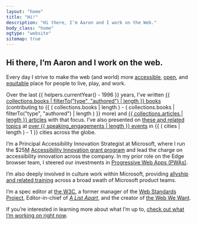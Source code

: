 ```yaml
---
layout: "home"
title: "Hi!"
description: "Hi there, I’m Aaron and I work on the Web."
body_class: "home"
ogtype: "website"
sitemap: true
---
```


## Hi there, I’m Aaron and I work on the web.

Every day I strive to make the web (and world) more [accessible](/tags/accessibility/), [open](/tags/web-standards/),
and [equitable](/tags/inclusive-design/) place for people to live, play, and work.

Over the last {{ helpers.currentYear() - 1996 }} years, I’ve written
<a href="/publications/#books">{{ collections.books | filterTo("type", "authored") | length }} books</a> (contributing to 
{{ ( collections.books | length ) - ( collections.books | filterTo("type", "authored") | length ) }}
more) and <a href="/publications/#articles">{{ collections.articles | length }} articles</a> with that focus. I’ve also presented on [these and related topics](/speaking-engagements/#talks) at
<a href="/speaking-engagements/">over {{ speaking_engagements | length }} events</a> in
{{ ( cities | length ) - 1 }} cities across the globe.

I’m a Principal Accessibility Innovation Strategist at Microsoft, where I run the $25<abbr title="million">M</abbr> [Accessibility Innovation grant program](https://www.microsoft.com/en-us/accessibility/innovation) and lead the charge on accessibility innovation across the company. In my prior role on the Edge browser team, I steered our investments in [Progressive Web Apps (PWAs)](/tags/progressive-web-apps/).

I’m also deeply involved in culture work within Microsoft, providing [allyship and related training](/tags/inclusion/) across a broad swath of Microsoft product teams.

I’m a spec editor at [the <abbr title="World Wide Web Consortium">W3C</abbr>](https://www.w3.org/), a former manager of the [Web Standards Project](http://webstandards.org), Editor-in-chief of [<cite>A List Apart</cite>](http://alistapart.com), and the creator of [the Web We Want](https://webwewant.fyi).

If you’re interested in learning more about what I’m up to, [check out what I’m working on right now](/now/).
